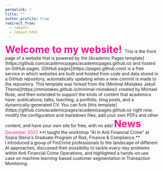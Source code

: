 ```yaml
---
permalink: /
title: ""
author_profile: true
redirect_from: 
  - /about/
  - /about.html
---
```

<font size="6">  
<font color="DeepPink">
<strong>Welcome to my website!</strong>
</font>
</font>
This is the front page of a website that is powered by the [Academic Pages template](https://github.com/academicpages/academicpages.github.io) and hosted on GitHub pages. [GitHub pages](https://pages.github.com) is a free service in which websites are built and hosted from code and data stored in a GitHub repository, automatically updating when a new commit is made to the repository. This template was forked from the [Minimal Mistakes Jekyll Theme](https://mmistakes.github.io/minimal-mistakes/) created by Michael Rose, and then extended to support the kinds of content that academics have: publications, talks, teaching, a portfolio, blog posts, and a dynamically-generated CV. You can fork [this template](https://github.com/academicpages/academicpages.github.io) right now, modify the configuration and markdown files, add your own PDFs and other content, and have your own site for free, with no ads!

<font size="6">  
<font color="DeepPink">
<strong>News</strong>
</font>
</font>

<br>
<font color="DeepPink">December 2023 </font> **I taught the workshop "AI in Anti Financial Crime" at Sopra Steria's Graduate Program of Risk, Finance & Compliance.**
<br>
I introduced a group of FinCrime professionals to the landscape of different AI approaches, discussed their possibility to tackle every-day problems within Anti Financial Crime Operations, and highlighted a hands-on use case on machine learning-based customer segmentation in Transaction Monitoring. 

